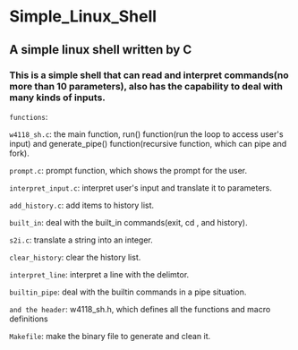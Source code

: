 # Simple_Linux_Shell
## A simple linux shell written by C

### This is a simple shell that can read and interpret commands(no more than 10 parameters), also has the capability to deal with many kinds of inputs.

```functions```:

```w4118_sh.c```: the main function, run() function(run the loop to access user's input) and generate_pipe() function(recursive function, which can pipe and fork).

```prompt.c```: prompt function, which shows the prompt for the user.

```interpret_input.c```: interpret user's input and translate it to parameters.

```add_history.c```: add items to history list.

```built_in```: deal with the built_in commands(exit, cd , and history).

```s2i.c```: translate a string into an integer.

```clear_history```: clear the history list.

```interpret_line```: interpret a line with the delimtor.

```builtin_pipe```: deal with the builtin commands in a pipe situation.

```and the header```: w4118_sh.h, which defines all the functions and macro definitions

```Makefile```: make the binary file to generate and clean it. 
